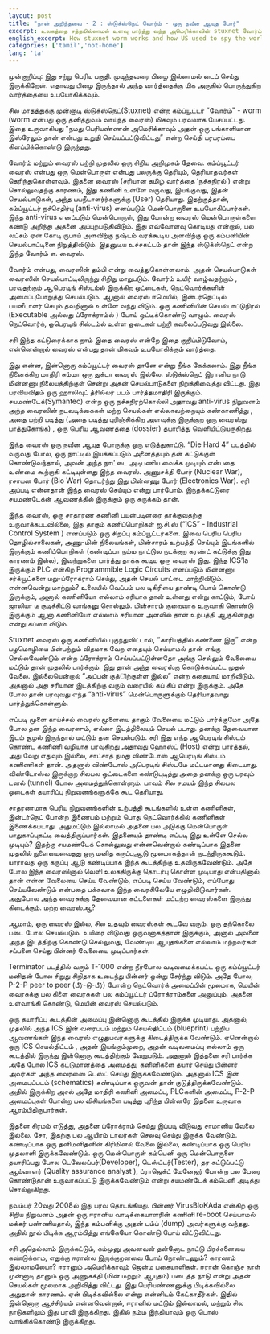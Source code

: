 ```yaml
---
layout: post
title: "நான் அறிந்தவை - 2 : ஸ்டுக்ஸ்நெட் வோர்ம் - ஒரு நவீன ஆயுத போர்"
excerpt: உலகத்தை சத்தமில்லாமல் உளவு பார்த்து வந்த அமெரிக்காவின் stuxnet வோர்ம்
english_excerpt: How stuxnet worm works and how US used to spy the world
categories: ['tamil','not-home']
lang: 'ta'
---
```


முன்குறிப்பு: இது சற்று பெரிய பகுதி. முடிந்தவரை பிழை இல்லாமல் டைப் செய்து இருக்கிறேன். எதாவது பிழை இருந்தால் அந்த வார்த்தைக்கு மிக அருகில் பொருந்துகிற வார்த்தையை உபயோகிக்கவும்.

சில மாதத்துக்கு முன்னாடி ஸ்டுக்ஸ்நெட்(Stuxnet) என்ற கம்ப்யூட்டர் “வோர்ம்" - worm (worm என்பது ஒரு தனித்துவம் வாய்ந்த வைரஸ்) மிகவும் பரவலாக பேசப்பட்டது. இதை உருவாகியது “நமது பெரியண்ணன் அமெரிக்காவும் அதன் ஒரு பங்காளியான இஸ்ரேலும் தான் என்பது உறுதி செய்யப்பட்டுவிட்டது” என்ற செய்தி பரபரப்பை கிளப்பிக்கொண்டு இருந்தது.

வோர்ம் மற்றும் வைரஸ் பற்றி முதலில் ஒரு சிறிய அறிமுகம் தேவை. கம்ப்யூட்டர் வைரஸ் என்பது ஒரு மென்பொருள் என்பது பலருக்கு தெரியும், தெரியாதவர்கள் தெரிந்துகொள்ளவும். இதனை வைரஸ் (சரியான தமிழ் வார்த்தை ‘நச்சுநிரல்’) என்று சொல்லுவதற்கு காரணம், இது கணினி உள்ளே வருவது, இயங்குவது, இதன் செயல்பாடுகள், அந்த பயநீடாளர்ர்களுக்கு (User) தெரியாது. இதற்குத்தான், கம்ப்யூட்டர் நச்செதிர்பு (anti-virus) எனப்படும் மென்பொருளை உபயோகிப்பார்கள். இந்த anti-virus எனப்படும் மென்பொருள், இது போன்ற வைரஸ் மென்பொருள்களை கண்டு அறிந்து அதனை அப்புறபடுதிவிடும். இது எவ்வோளவு கொடியது என்றால், பல லட்சம் ஏன் கோடி ருபாய் அளவிற்கு நஷ்டம் வரக்கூடிய அளவிற்கு ஒரு கம்பனியின் செயல்பாட்டினை நிறுத்திவிடும். இதனுடிய உச்சகட்டம் தான் இந்த ஸ்டுக்ஸ்நெட் என்ற இந்த வோர்ம் எ. வைரஸ்.

வோர்ம் என்பது, வைரஸின் தம்பி என்று வைத்துகொள்ளலாம். அதன் செயல்பாடுகள் வைரஸின் செயல்பாட்டிலிருந்து சிறிது மாறுபடும். வோர்ம் உயிர் வாழ்வதற்கும் , பரவதற்கும் ஆபெரடிங் சிஸ்டம்ல் இருக்கிற ஓட்டைகள், நெட்வொர்க்களின் அமைப்புபோறுத்து செயல்படும். ஆனால் வைரஸ் ஈமெயில், இன்டர்நெட்டில் பயனீடாளர் செயும் தவறினால் உள்ளே வந்து விடும். ஒரு கணினியின் செயல்பாட்டுநிரல் (Executable அல்லது ப்ரோக்ராம்ல் ) போய் ஒட்டிக்கொண்டு வாழும். வைரஸ் நெட்வொர்க், ஒபெரடிங் சிஸ்டம்ல் உள்ள ஓடைகள் பற்றி கவலைப்படுவது இல்லை.

சரி இந்த கட்டுரைக்காக நாம் இதை வைரஸ் என்றே இதை குறிப்பிடுவோம், என்னென்றால் வைரஸ் என்பது தான் மிகவும் உபயோகிக்கும் வார்த்தை.

இது என்ன, இன்னொரு கம்ப்யூட்டர் வைரஸ் தானே என்று நீங்க கேக்கலாம். இது நீங்க நினைக்கிற மாதிரி சும்மா ஒரு துக்டா வைரஸ் இல்லே. ஸ்டுக்ஸ்நெட் இரானிய நாடு மின்னணு நிலையத்திற்குள் சென்று அதன் செயல்பாடுகளை நிறுத்திவைத்து விட்டது. இது பரவியவிதம் ஒரு ஹாலிவுட் த்ரில்லர் படம் பார்த்தமாதிரி இருக்கும். சயமண்டேக்(Symantec) என்ற ஒரு நச்சுநிரற்கொல்லி அதாவது anti-virus நிறுவனம் அந்த வைரஸின் நடவடிக்கைகள் மற்ற செயல்கள் எல்லாவற்றையும் கண்காணித்து , அதை பற்றி படித்து (அதை படித்து புரிஞ்சிக்கிற அளவுக்கு இருக்குற ஒரு வைரஸ்நு பாத்துகோங்க) , ஒரு பெரிய ஆவணத்தை (dossier) தயாரித்து வெளியிட்டுயருகிறது.

இந்த வைரஸ் ஒரு நவீன ஆயுத போருக்கு ஒரு எடுத்துகாட்டு. “Die Hard 4” படத்தில் வருவது போல, ஒரு நாட்டில் இயக்கப்படும் அனைத்தயும் தன் கட்டுக்குள் கொண்டுவந்தால், அவன் அந்த நாட்டை அடிபணிய வைக்க முடியும் என்பதை உண்மை கூற்றாகி கட்டியுள்ளது இந்த வைரஸ். அணுசக்தி போர் (Nuclear War), ரசாயன போர் (Bio War) தொடர்ந்து இது மின்னணு போர் (Electronics War). சரி அப்படி என்னதான் இந்த வைரஸ் செய்யும் என்று பார்போம். இந்தக்கட்டுரை சயமண்டேக்ன் ஆவணத்தில் இருக்கும் ஒரு சுருக்கம் தான்.

இந்த வைரஸ், ஒரு சாதாரண கணினி பயன்படினரை தாக்குவதற்கு உருவாக்கபடவில்லை, இது தாகும் கணிப்பொறிகள் ஐ.சி.ஸ் (“ICS” - Industrial Control System ) எனப்படும் ஒரு சிறப்பு கம்ப்யூட்டர்களை. இவை பெரிய பெரிய தொழில்சாலைகள், அணு-மின் நிலையங்கள், மின்சாரம் உற்பத்தி செய்யும் இடங்களில் இருக்கும் கணிப்பொறிகள் (கண்டிப்பா நம்ம நாட்டுல நடக்குற கரண்ட் கட்டுக்கு இது காரணம் இல்ல), இவற்றுகளை பார்த்து தாக்க கூடிய ஒரு வைரஸ் இது. இந்த ICS’la இருக்கும் PLC என்கிற Programmible Logic Circuits எனப்படும் மின்னணு சர்க்யூட்களை மறு-ப்ரோக்ராம் செய்து, அதன் செயல் பாட்டை மாற்றிவிடும். என்னவென்று மாற்றும்? உலையில் வெப்பம் பல டிகிரியை தாண்டி பொய் கொண்டு இருக்கும், அனால் கணினியோ எல்லாம் சரியாக தான் உள்ளது என்று காட்டும், போய் ஜாலியா டீ குடிச்சிட்டு வாங்கனு சொல்லும். மின்சாரம் குறைவாக உருவாகி கொண்டு இருக்கும் ஆனா கணினியோ எல்லாம் சரியான அளவில் தான் உற்பத்தி ஆகுகின்றது என்று கப்ஸா விடும்.

Stuxnet வைரஸ் ஒரு கணினியில் புகுந்துவிட்டால், “காரியத்தில் கண்ணை இரு” என்ற பழமொழியை பின்பற்றும் விதமாக வேற எதையும் செய்யாமல் தான் எங்கு செல்லவேண்டும் என்ற ப்ரோக்ராம் செய்யப்பட்டுள்ளதோ அங்கு செல்லும் வேலையை மட்டும் தான் முதலில் பார்க்கும். இது தான் அந்த வைரஸ்கு கொடுக்கப்பட்ட முதல் வேலை. இல்லையென்றால் “அப்பன் குத்ிற்குள்ள இல்ல” என்ற கதையாய் மாறிவிடும். அதனால் அது சரியான இடத்திற்கு வரும் வரையில் கப் சிப் என்று இருக்கும். அதே போல தான் பரவுவது எந்த “anti-virus” மென்பொருளுக்கும் தெரியாதவாறு பார்த்துக்கொள்ளும்.

எப்படி மூளை காய்ச்சல் வைரஸ் மூளையை தாகும் வேலையை மட்டும் பார்க்குமோ அதே போல தன இந்த வைரஸும், எல்லா இடத்திலையும் செயல் படாது. தனக்கு தேவையான இடம் சூழல் இருந்தால் மட்டும் தன செயல்படும். சரி இது எந்த ஆபெரடிங் சிஸ்டம் கொண்ட கணிணி வழியாக பரவுகிறது அதாவது ஹோஸ்ட் (Host) என்று பார்த்தல், அது வேறு எதுவும் இல்லை, சாட்சாத் நமது விண்டோஸ் ஆபெரடிங் சிஸ்டம் கணிணிகள் தான். அதனால் விண்டோஸ் அபெரடிங் சிஸ்டமே மட்டமானது கிடையாது. விண்டோஸ்ல இருக்குற சிலபல ஓட்டைகளை கண்டுபுடித்து அதை தனக்கு ஒரு பரவும் டனல் (tunnel) போல அமைத்துக்கொள்ளும். பாவம் சில சமயம் இந்த சிலபல ஓடைகள் தயாரிப்பு நிறுவனங்களுக்கே கூட தெரியாது.

சாதரணமாக பெரிய நிறுவனங்களின் உற்பத்தி கூடங்களில் உள்ள கணினிகள், இன்டர்நெட் போன்ற இணையம் மற்றும் பொது நெட்வொர்க்கில் கணினிகள் இணைக்கபடாது. அதுமட்டும் இல்லாமல் அதனை பல அடுக்கு மென்பொருள் பாதுகாப்புகட்டி வைத்திருப்பார்கள். இதனையும் தாண்டி எப்படி இது உள்ளே செல்ல முடியும்? இதற்கு சயமண்டேக் சொல்லுவது என்னவென்றால் கண்டிப்பாக இதனை முதலில் நுளையைவைதது ஒரு மனித கருப்புஆடு மூலமாகத்தான் நடந்திருககூடும். யாராவது ஒரு கருப்பு ஆடு கண்டிப்பாக இந்த கூடத்திற்கு உதவிருகவேண்டும். அதே போல இந்த வைரஸினால் வெளி உலகதிருக்கு தொடர்பு கொள்ள முடியாது என்பதினால், தான் என்ன வேலையை செய்ய வேண்டும், எப்படி செய்ய வேண்டும், எப்போது செய்யவேண்டும் என்பதை பக்கவாக இந்த வைரசிலேயே எழுதிவிடுவார்கள். அதுபோல அந்த வைரசுக்கு தேவையான கட்டளைகள் மட்டற்ற வைரஸ்களை இருந்து கிடைக்கும். மற்ற வைரஸ்ஆ?

ஆமாம், ஒரு வைரஸ் இல்ல, சில உதவும் வைரஸ்கள் கூடவே வரும். ஒரு தற்கொலை படை போல செயல்படும். உயிரை விடுவது ஒருவனாகத்தான் இருக்கும், அனால் அவனை அந்த இடத்திற்கு கொண்டு செல்லுவது, வேண்டிய ஆயுதங்களை எல்லாம் மற்றவர்கள் சப்பளை செய்து பின்னர் வேலையை முடிப்பார்கள்.

Terminator படத்தில் வரும் T-1000 என்ற நீர்போல வடிவமைக்கபட்ட ஒரு கம்ப்யூட்டர் மனிதன் போல சிறுது சிறிதாக உடைந்து பின்னர் ஒன்று சேர்ந்து விடும். அதே போல, P-2-P peer to peer (பீர்-டு-பீர்) போன்ற நெட்வொர்க் அமைப்பின் மூலமாக, மெயின் வைரசுக்கு பல கிளை வைரசுகள் பல கம்ப்யூட்டர் ப்ரோக்ராம்களை அனுப்பும். அதனை உள்வாங்கி கொண்டு, மெயின் வைரஸ் செயல்படும்.

ஒரு தயாரிப்பு கூடத்தின் அமைப்பு இன்னொரு கூடத்தில் இருக்க முடியாது. அதனால், முதலில் அந்த ICS இன் வரைபடம் மற்றும் செயல்திட்டம் (blueprint) பற்றிய ஆவணங்கள் இந்த வைரஸ் எழுதுபவர்களுக்கு கிடைத்திருக்க வேண்டும். ஏனென்றால் ஒரு ICS செயல்திட்டம் , அதன் இயங்கும்முறை, அதன் வடிவமைப்பு எல்லாம் ஒரு கூடத்தில் இருந்து இன்னொரு கூடத்திற்கும் வேறுபடும். அதனால் இத்தனை சரி பார்க்க அதே போல ICS கட்டுமானத்தை அமைத்து, கனினிகளை தயார் செய்து பின்னர் அவர்கள் அந்த வைரஸை டெஸ்ட் செய்து இருக்கவேண்டும். அதனால் ICS இன் அமைபுப்படம் (schematics) கண்டிப்பாக ஒருவன் தான் குடுத்திருக்கவேண்டும். அதில் இருக்கிற அசல் அதே மாதிரி கணினி அமைப்பு, PLCகளின் அமைப்பு, P-2-P அமைப்புகள் போன்ற பல விசியங்களை படித்து புரிந்த பின்னரே இதனை உருவாக ஆரம்பிதிருபார்கள்.

இதனை சிரமம் எடுத்து, அதனை ப்ரோக்ராம் செய்து இப்படி விடுவது சாமானிய வேலை இல்லை. சோ, இதற்கு பல ஆயிரம் டாலர்கள் செலவு செய்து இருக்க வேண்டும். கண்டிப்பாக ஒரு தனிமனிதனின் கிரிமினல் வேலை இல்லை, கண்டிப்பாக ஒரு பெரிய முதலாளி இருக்கவேண்டும். ஒரு மென்பொருள் கம்பெனி ஒரு மென்பொருளை தயாரிப்பது போல டெவேலப்பர்(Developer), டெஸ்ட்டர்(Tester), தர கட்டுப்பட்டு ஆய்வாளர் (Quality assurance analyst ), ப்ராஜெக்ட் மேனேஜர் போன்ற பல பேரை கொண்டுதான் உருவாகப்பட்டு இருக்கவேண்டும் என்று சயமண்டேக் கம்பெனி அடித்து சொல்லுகிறது.

நவம்பர் 20வது 2008ல் இது பரவ தொடங்கியது. பின்னர் VirusBloKAda என்கிற ஒரு சிறிய நிறுவனம் அதன் ஒரு ஈரானிய வாடிக்கையாளரின் கணினி re-boot செய்யாமல் மக்கர் பண்ணியதால், இந்த கம்பனிக்கு அதன் டம்ப் (dump) அவர்களுக்கு வந்தது. அதில் நூல் பிடிக்க ஆரம்பித்து எங்கேயோ கொண்டு போய் விட்டுவிட்டது.

சரி அதெல்லாம் இருக்கட்டும், கம்முனு அவனவன் தன்னோட நாட்டு பிரச்சனையை கண்டுக்காம, எதுக்கு ஈரான்ல இருக்குறனவை போய் நோண்டணும்? காரணம் இல்லாமலேயா? ஈரானும் அமெரிக்காவும் ஜென்ம பகையாளிகள். ஈரான் கொஞ்ச நாள் முன்னாடி தானும் ஒரு அணுசக்தி (மின் மற்றும் ஆயுதம்) படைத்த நாடு என்று அதன் செயல்கள் மூலமாக அறிவித்து விட்டது. இது பெரியண்ணனுக்கு பிடிக்கவில்லை அதுதான் காரணம். ஏன் பிடிக்கவில்லை என்று என்னிடம் கேட்காதீர்கள். இதில் இன்னொரு ஆச்சிர்யம் என்னவென்றால், ஈரானில் மட்டும் இல்லாமல், மற்றும் சில நாடுகளிலும் இது பரவி இருக்கிறது. இதில் நம்ம இந்தியாவும் ஒரு டொஸ் வாங்கிக்கொண்டு இருக்கிறது.